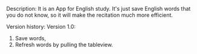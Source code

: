 Description:
It is an App for English study. 
It's just save English words that you do not know, so it will make the recitation much more efficient.

Version history:
Version 1.0:
1. Save words,
2. Refresh words by pulling the tableview.
